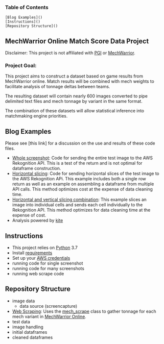 ### Table of Contents
	[Blog Examples]()
	[Instructions]()
	[Repository Structure]()

## MechWarrior Online Match Score Data Project
Disclaimer: This project is not affiliated with [PGI](http://piranhagames.com/) or [MechWarrior](https://mwomercs.com/).
### Project Goal:
This project aims to construct a dataset based on game results from MechWarrior online. 
Match results will be combined with mech weights to facilitate analysis of tonnage deltas 
between teams.

The resulting dataset will contain nearly 600 images converted to pipe delimited text files
and mech tonnage by variant in the same format.

The combination of these datasets will allow statistical inference into matchmaking engine
priorities.

## Blog Examples
Please see [this link] for a discussion on the use and results of these code files.	
- [Whole screenshot](Python/whole_screenshot_example.py): Code for sending the entire test image to the AWS Rekognition API. This is a test of the return and is not optimal for dataframe construction.  
- [Horizontal slicing](Python/single_row_example.py): Code for sending horizontal slices of the test image to the AWS Rekognition APi. This example includes both a single row return as well as an example on assembling a dataframe from multiple API calls. This method optimizes cost at the expense of data cleaning time.
- [Horizontal and vertical slicing combination](Python/split_screenshot_example.py): This example slices an image into individual cells and sends each cell individually to the Rekognition API. This method optimizes for data cleaning time at the expense of cost.
- Analysis powered by [kite](kite.com)

## Instructions
- This project relies on [Python](https://www.python.org/downloads/) 3.7
- Install [requirements](requirements.txt)
- Set up your [AWS credentials](https://docs.aws.amazon.com/sdk-for-java/v1/developer-guide/setup-credentials.html)
- running code for single screenshot
- running code for many screenshots
- running web scrape code

## Repository Structure
- image data
	- data source (screencapture)
- [Web Scraping](Python/run_mech_scrape.py): Uses the [mech_scrape](Python/lib/mech_scrape.py) class to gather tonnage for each mech variant in [MechWarrior Online](https://mwomercs.com/).
- test data
- image handling
- initial dataframes
- cleaned dataframes
